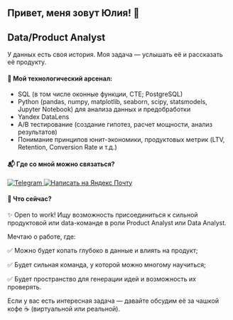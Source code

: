 ## Привет, меня зовут Юлия! 👋
## Data/Product Analyst

У данных есть своя история. Моя задача — услышать её и рассказать её продукту.

#### 🧰 Мой технологический арсенал:

- SQL (в том числе оконные функции, CTE; PostgreSQL)
- Python (pandas, numpy, matplotlib, seaborn, scipy, statsmodels, Jupyter Notebook) для анализа данных и предобработки
- Yandex DataLens
- A/B тестирование (создание гипотез, расчет мощности, анализ результатов)
- Понимание принципов юнит-экономики, продуктовых метрик (LTV, Retention, Conversion Rate и т.д.)

#### 📬 Где со мной можно связаться?

<div align="left">
  <a href="https://t.me/femmuee" target="_blank">
    <img src="https://img.shields.io/badge/Telegram-26A5E4?style=for-the-badge&logo=telegram&logoColor=white" alt="Telegram"/>
 </a>
  <a href="https://mail.yandex.ru/compose?to=yuli4.bulatova@yandex.ru" target="_blank">
    <img src="https://img.shields.io/badge/Yandex_Mail-FC3F1D?style=for-the-badge&logo=yandex&logoColor=white" alt="Написать на Яндекс Почту"/>
  </a>

#### 🎯 Что сейчас?

✨ Open to work! Ищу возможность присоединиться к сильной продуктовой или data-команде в роли Product Analyst или Data Analyst.

Мечтаю о работе, где:

✅ Можно будет копать глубоко в данные и влиять на продукт;

✅ Будет сильная команда, у которой можно многому научиться;

✅ Будет пространство для генерации идей и возможность их проверять.

Если у вас есть интересная задача — давайте обсудим её за чашкой кофе ☕ (виртуальной или реальной).
